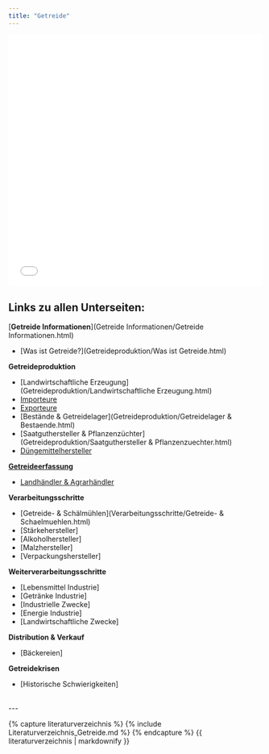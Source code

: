 ```yaml
---
title: "Getreide"
---
```


<iframe src="Getreide-Schaubild.pdf" style="width: 100%; height: 500px; border: none;"></iframe>

## Links zu allen Unterseiten:

[**Getreide Informationen**](Getreide Informationen/Getreide Informationen.html)

- [Was ist Getreide?](Getreideproduktion/Was ist Getreide.html)

**Getreideproduktion**

- [Landwirtschaftliche Erzeugung](Getreideproduktion/Landwirtschaftliche Erzeugung.html)
- [Importeure](Getreideproduktion/Importeure.html)
- [Exporteure](Getreideproduktion/Exporteure.html)
- [Bestände & Getreidelager](Getreideproduktion/Getreidelager & Bestaende.html)
- [Saatguthersteller & Pflanzenzüchter](Getreideproduktion/Saatguthersteller & Pflanzenzuechter.html)
- [Düngemittelhersteller](Getreideproduktion/Duengemittelhersteller.html)


[**Getreideerfassung**](Getreideerfassung/Getreideerfassung.html)

- [Landhändler & Agrarhändler](Getreideerfassung/Landhaendler.html)


**Verarbeitungsschritte**

- [Getreide- & Schälmühlen](Verarbeitungsschritte/Getreide- & Schaelmuehlen.html)
- [Stärkehersteller]
- [Alkoholhersteller]
- [Malzhersteller]
- [Verpackungshersteller]


**Weiterverarbeitungsschritte**

- [Lebensmittel Industrie]
- [Getränke Industrie]
- [Industrielle Zwecke]
- [Energie Industrie]
- [Landwirtschaftliche Zwecke]


**Distribution & Verkauf**

- [Bäckereien]


**Getreidekrisen**

- [Historische Schwierigkeiten]


<br />
---
<br />

{% capture literaturverzeichnis %} 
{% include Literaturverzeichnis_Getreide.md %} 
{% endcapture %} 
{{ literaturverzeichnis | markdownify }}


